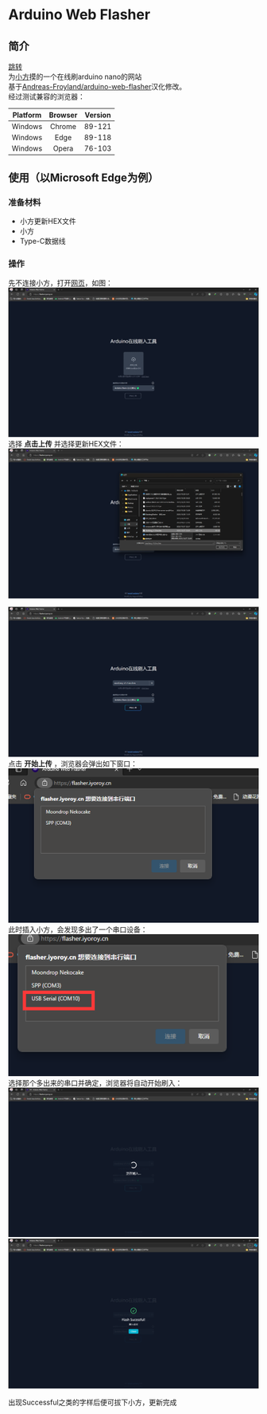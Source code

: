 # Arduino Web Flasher
## 简介
[跳转](https://flasher.iyoroy.cn)  
为[小方](https://www.bilibili.com/video/BV18h4y1m7tG)摸的一个在线刷arduino nano的网站  
基于[Andreas-Froyland/arduino-web-flasher](https://github.com/Andreas-Froyland/arduino-web-flasher)汉化修改。  
经过测试兼容的浏览器：  

| Platform | Browser | Version |
| :-----: | :-----: | :-----: |
| Windows | Chrome | 89-121 |
| Windows | Edge | 89-118 |
| Windows | Opera | 76-103 |  

## 使用（以Microsoft Edge为例）
### 准备材料
* 小方更新HEX文件
* 小方
* Type-C数据线
### 操作
先不连接小方，打开[网页](https://flasher.iyoroy.cn)，如图：
![Flasher-01](images/Flasher-01.png)  
选择 **点击上传** 并选择更新HEX文件：
![Flasher-02](images/Flasher-02.png)  
  
![Flasher-03](images/Flasher-03.png)  
点击 **开始上传** ，浏览器会弹出如下窗口：
![Flasher-04](images/Flasher-04.png)  
此时插入小方，会发现多出了一个串口设备：
![Flasher-05](images/Flasher-05.png)  
选择那个多出来的串口并确定，浏览器将自动开始刷入：
![Flasher-06](images/Flasher-06.png)  
![Flasher-07](images/Flasher-07.png)  

出现Successful之类的字样后便可拔下小方，更新完成